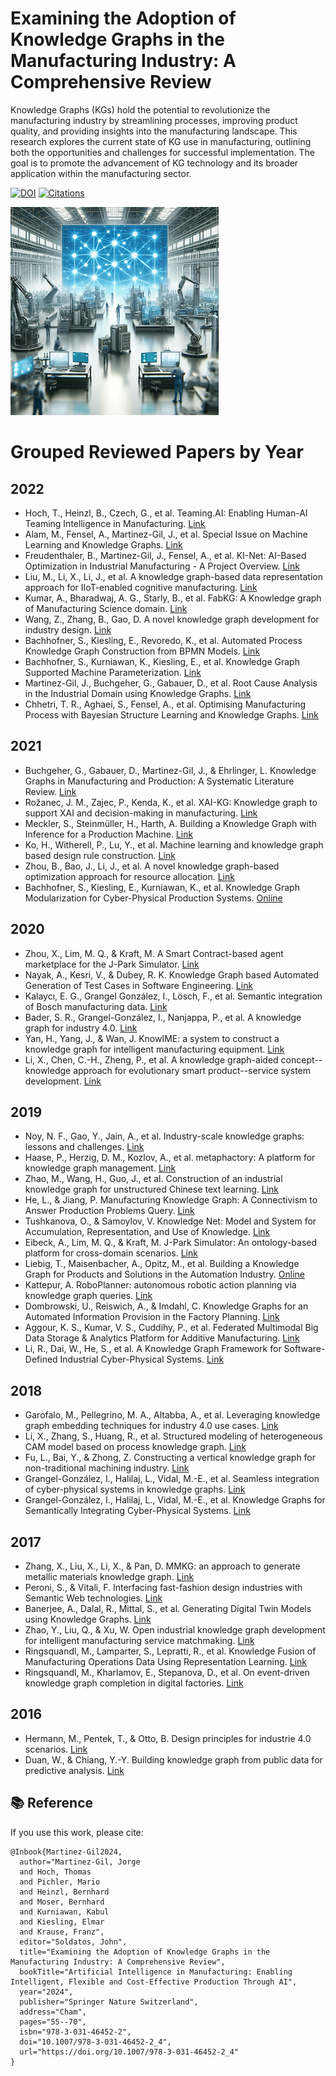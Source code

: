 # Examining the Adoption of Knowledge Graphs in the Manufacturing Industry: A Comprehensive Review

Knowledge Graphs (KGs) hold the potential to revolutionize the manufacturing industry by streamlining processes, improving product quality, and providing insights into the manufacturing landscape. This research explores the current state of KG use in manufacturing, outlining both the opportunities and challenges for successful implementation. The goal is to promote the advancement of KG technology and its broader application within the manufacturing sector.

[![DOI](https://img.shields.io/badge/DOI-10.1007%2F978--3--031--46452--2_4-blue.svg)](https://doi.org/10.1007/978-3-031-46452-2_4) [![Citations](https://img.shields.io/badge/citations-9-blue)](https://scholar.google.com/citations?view_op=view_citation&hl=en&citation_for_view=X1pRUYcAAAAJ:ndLnGcHYRF0C)

![Knowledge Graphs in Manufacturing](image.png)


# Grouped Reviewed Papers by Year

## 2022
- Hoch, T., Heinzl, B., Czech, G., et al. Teaming.AI: Enabling Human-AI Teaming Intelligence in Manufacturing. [Link](https://ceur-ws.org/Vol-3214/WS5Paper6.pdf)
- Alam, M., Fensel, A., Martinez-Gil, J., et al. Special Issue on Machine Learning and Knowledge Graphs. [Link](https://doi.org/10.1016/j.future.2021.11.022)
- Freudenthaler, B., Martinez-Gil, J., Fensel, A., et al. KI-Net: AI-Based Optimization in Industrial Manufacturing - A Project Overview. [Link](https://doi.org/10.1007/978-3-031-25312-6_65)
- Liu, M., Li, X., Li, J., et al. A knowledge graph-based data representation approach for IIoT-enabled cognitive manufacturing. [Link](https://doi.org/10.1016/j.aei.2021.101515)
- Kumar, A., Bharadwaj, A. G., Starly, B., et al. FabKG: A Knowledge graph of Manufacturing Science domain. [Link](https://doi.org/10.48550/arXiv.2206.10318)
- Wang, Z., Zhang, B., Gao, D. A novel knowledge graph development for industry design. [Link](https://doi.org/10.1016/j.compind.2022.103647)
- Bachhofner, S., Kiesling, E., Revoredo, K., et al. Automated Process Knowledge Graph Construction from BPMN Models. [Link](https://doi.org/10.1007/978-3-031-12423-5_3)
- Bachhofner, S., Kurniawan, K., Kiesling, E., et al. Knowledge Graph Supported Machine Parameterization. [Link](https://doi.org/10.1007/978-3-031-21422-6_8)
- Martinez-Gil, J., Buchgeher, G., Gabauer, D., et al. Root Cause Analysis in the Industrial Domain using Knowledge Graphs. [Link](https://doi.org/10.1016/j.procs.2022.01.292)
- Chhetri, T. R., Aghaei, S., Fensel, A., et al. Optimising Manufacturing Process with Bayesian Structure Learning and Knowledge Graphs. [Link](https://doi.org/10.1007/978-3-031-25312-6_70)

## 2021
- Buchgeher, G., Gabauer, D., Martinez-Gil, J., & Ehrlinger, L. Knowledge Graphs in Manufacturing and Production: A Systematic Literature Review. [Link](https://doi.org/10.1109/ACCESS.2021.3070395)
- Rožanec, J. M., Zajec, P., Kenda, K., et al. XAI-KG: Knowledge graph to support XAI and decision-making in manufacturing. [Link](https://doi.org/10.1007/978-3-030-79022-6_14)
- Meckler, S., Steinmüller, H., Harth, A. Building a Knowledge Graph with Inference for a Production Machine. [Link](https://doi.org/10.1007/978-3-030-79463-7_20)
- Ko, H., Witherell, P., Lu, Y., et al. Machine learning and knowledge graph based design rule construction. [Link](https://doi.org/10.1016/j.addma.2020.101620)
- Zhou, B., Bao, J., Li, J., et al. A novel knowledge graph-based optimization approach for resource allocation. [Link](https://doi.org/10.1016/j.rcim.2021.102160)
- Bachhofner, S., Kiesling, E., Kurniawan, K., et al. Knowledge Graph Modularization for Cyber-Physical Production Systems. [Online](https://ceur-ws.org/Vol-2980/paper333.pdf)

## 2020
- Zhou, X., Lim, M. Q., & Kraft, M. A Smart Contract-based agent marketplace for the J-Park Simulator. [Link](https://doi.org/10.1016/j.compchemeng.2020.106896)
- Nayak, A., Kesri, V., & Dubey, R. K. Knowledge Graph based Automated Generation of Test Cases in Software Engineering. [Link](https://doi.org/10.1145/3371158.3371202)
- Kalaycı, E. G., Grangel González, I., Lösch, F., et al. Semantic integration of Bosch manufacturing data. [Link](https://doi.org/10.1007/978-3-030-62466-8_29)
- Bader, S. R., Grangel-González, I., Nanjappa, P., et al. A knowledge graph for industry 4.0. [Link](https://doi.org/10.1007/978-3-030-49461-2_27)
- Yan, H., Yang, J., & Wan, J. KnowIME: a system to construct a knowledge graph for intelligent manufacturing equipment. [Link](https://doi.org/10.1109/ACCESS.2020.2977136)
- Li, X., Chen, C.-H., Zheng, P., et al. A knowledge graph-aided concept--knowledge approach for evolutionary smart product--service system development. [Link](https://asmedigitalcollection.asme.org/mechanicaldesign/article-abstract/142/10/101403/1082189)

## 2019
- Noy, N. F., Gao, Y., Jain, A., et al. Industry-scale knowledge graphs: lessons and challenges. [Link](https://doi.org/10.1145/3331166)
- Haase, P., Herzig, D. M., Kozlov, A., et al. metaphactory: A platform for knowledge graph management. [Link](https://doi.org/10.3233/SW-190360)
- Zhao, M., Wang, H., Guo, J., et al. Construction of an industrial knowledge graph for unstructured Chinese text learning. [Link](https://www.mdpi.com/2076-3417/9/13/2720)
- He, L., & Jiang, P. Manufacturing Knowledge Graph: A Connectivism to Answer Production Problems Query. [Link](https://doi.org/10.1109/ACCESS.2019.2931361)
- Tushkanova, O., & Samoylov, V. Knowledge Net: Model and System for Accumulation, Representation, and Use of Knowledge. [Link](https://www.sciencedirect.com/science/article/pii/S2405896319313291)
- Eibeck, A., Lim, M. Q., & Kraft, M. J-Park Simulator: An ontology-based platform for cross-domain scenarios. [Link](https://doi.org/10.1016/j.compchemeng.2019.106586)
- Liebig, T., Maisenbacher, A., Opitz, M., et al. Building a Knowledge Graph for Products and Solutions in the Automation Industry. [Online](https://ceur-ws.org/Vol-2489/paper2.pdf)
- Kattepur, A. RoboPlanner: autonomous robotic action planning via knowledge graph queries. [Link](https://doi.org/10.1145/3297280.3297568)
- Dombrowski, U., Reiswich, A., & Imdahl, C. Knowledge Graphs for an Automated Information Provision in the Factory Planning. [Link](https://doi.org/10.1109/IEEM44572.2019.8978887)
- Aggour, K. S., Kumar, V. S., Cuddihy, P., et al. Federated Multimodal Big Data Storage & Analytics Platform for Additive Manufacturing. [Link](https://doi.org/10.1109/BigData47090.2019.9006495)
- Li, R., Dai, W., He, S., et al. A Knowledge Graph Framework for Software-Defined Industrial Cyber-Physical Systems. [Link](https://doi.org/10.1109/IECON.2019.8927285)

## 2018
- Garofalo, M., Pellegrino, M. A., Altabba, A., et al. Leveraging knowledge graph embedding techniques for industry 4.0 use cases. [Link](https://ebooks.iospress.nl/doi/10.3233/978-1-61499-888-4-10)
- Li, X., Zhang, S., Huang, R., et al. Structured modeling of heterogeneous CAM model based on process knowledge graph. [Link](https://link.springer.com/article/10.1007/s00170-018-1862-8)
- Fu, L., Bai, Y., & Zhong, Z. Constructing a vertical knowledge graph for non-traditional machining industry. [Link](https://doi.org/10.1109/ICNSC.2018.8361341)
- Grangel-González, I., Halilaj, L., Vidal, M.-E., et al. Seamless integration of cyber-physical systems in knowledge graphs. [Link](https://doi.org/10.1145/3167132.3167435)
- Grangel-González, I., Halilaj, L., Vidal, M.-E., et al. Knowledge Graphs for Semantically Integrating Cyber-Physical Systems. [Link](https://doi.org/10.1007/978-3-319-98809-2_12)

## 2017
- Zhang, X., Liu, X., Li, X., & Pan, D. MMKG: an approach to generate metallic materials knowledge graph. [Link](https://doi.org/10.1016/j.cpc.2016.07.005)
- Peroni, S., & Vitali, F. Interfacing fast-fashion design industries with Semantic Web technologies. [Link](https://doi.org/10.1016/j.websem.2017.06.001)
- Banerjee, A., Dalal, R., Mittal, S., et al. Generating Digital Twin Models using Knowledge Graphs. [Link](https://ebiquity.umbc.edu/get/a/publication/850.pdf)
- Zhao, Y., Liu, Q., & Xu, W. Open industrial knowledge graph development for intelligent manufacturing service matchmaking. [Link](https://ieeexplore.ieee.org/abstract/document/8328618/)
- Ringsquandl, M., Lamparter, S., Lepratti, R., et al. Knowledge Fusion of Manufacturing Operations Data Using Representation Learning. [Link](https://doi.org/10.1007/978-3-319-66926-7_35)
- Ringsquandl, M., Kharlamov, E., Stepanova, D., et al. On event-driven knowledge graph completion in digital factories. [Link](https://doi.org/10.1109/BigData.2017.8258105)

## 2016
- Hermann, M., Pentek, T., & Otto, B. Design principles for industrie 4.0 scenarios. [Link](https://doi.org/10.1109/HICSS.2016.488)
- Duan, W., & Chiang, Y.-Y. Building knowledge graph from public data for predictive analysis. [Link](https://doi.org/10.1145/3006386.3006388)

## 📚 Reference

If you use this work, please cite:

```
@Inbook{Martinez-Gil2024,
  author="Martinez-Gil, Jorge
  and Hoch, Thomas
  and Pichler, Mario
  and Heinzl, Bernhard
  and Moser, Bernhard
  and Kurniawan, Kabul
  and Kiesling, Elmar
  and Krause, Franz",
  editor="Soldatos, John",
  title="Examining the Adoption of Knowledge Graphs in the Manufacturing Industry: A Comprehensive Review",
  bookTitle="Artificial Intelligence in Manufacturing: Enabling Intelligent, Flexible and Cost-Effective Production Through AI",
  year="2024",
  publisher="Springer Nature Switzerland",
  address="Cham",
  pages="55--70",
  isbn="978-3-031-46452-2",
  doi="10.1007/978-3-031-46452-2_4",
  url="https://doi.org/10.1007/978-3-031-46452-2_4"
}
```

